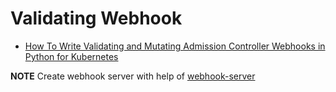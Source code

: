 # Validating Webhook

- [How To Write Validating and Mutating Admission Controller Webhooks in Python for Kubernetes](https://medium.com/analytics-vidhya/how-to-write-validating-and-mutating-admission-controller-webhooks-in-python-for-kubernetes-1e27862cb798)

**NOTE** Create webhook server with help of [webhook-server](./webhook-server/)
